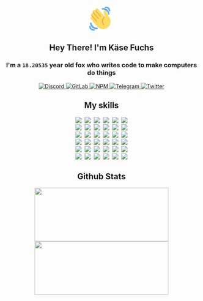 <div><p align=center><img src=./resources/images/wave.gif width=64px height=64px></p><h2 align=center>Hey There! I'm Käse Fuchs</h2><h3 align=center>I'm a <code>18.20535</code> year old fox who writes code to make computers do things</h3><p align=center><a href=https://discord.com/users/507526681125322772><img alt=Discord src="https://img.shields.io/badge/Discord-5865F2?logo=discord&logoColor=white&style=flat-square#d995729de122f15149d5d3ff98526d35"> </a><a href=https://gitlab.com/kasefuchs><img alt=GitLab src="https://img.shields.io/badge/GitLab-330F63?logo=gitlab&logoColor=white&style=flat-square#d995729de122f15149d5d3ff98526d35"> </a><a href=https://npmjs.com/~kasefuchs><img alt=NPM src="https://img.shields.io/badge/NPM-CB3837?logo=npm&logoColor=white&style=flat-square#d995729de122f15149d5d3ff98526d35"> </a><a href=https://t.me/kasefuchs><img alt=Telegram src="https://img.shields.io/badge/Telegram-2CA5E0?logo=telegram&logoColor=white&style=flat-square#d995729de122f15149d5d3ff98526d35"> </a><a href=https://twitter.com/kasefuchs><img alt=Twitter src="https://img.shields.io/badge/Twitter-1DA1F2?logo=twitter&logoColor=white&style=flat-square#d995729de122f15149d5d3ff98526d35"></a></p><h2 align=center>My skills</h2><p align=center><a href=https://aws.amazon.com/ ><picture><source srcset="https://skillicons.dev/icons?i=aws&theme=dark#d995729de122f15149d5d3ff98526d35" media="(prefers-color-scheme: dark)"><source srcset="https://skillicons.dev/icons?i=aws&theme=light#d995729de122f15149d5d3ff98526d35" media="(prefers-color-scheme: light), (prefers-color-scheme: no-preference)"><img src="https://skillicons.dev/icons?i=aws&theme=light#d995729de122f15149d5d3ff98526d35"></picture></a>&nbsp;&nbsp;<a href=https://en.wikipedia.org/wiki/Bash_(Unix_shell)><picture><source srcset="https://skillicons.dev/icons?i=bash&theme=dark#d995729de122f15149d5d3ff98526d35" media="(prefers-color-scheme: dark)"><source srcset="https://skillicons.dev/icons?i=bash&theme=light#d995729de122f15149d5d3ff98526d35" media="(prefers-color-scheme: light), (prefers-color-scheme: no-preference)"><img src="https://skillicons.dev/icons?i=bash&theme=light#d995729de122f15149d5d3ff98526d35"></picture></a>&nbsp;&nbsp;<a href=https://discord.com/developers/docs><picture><source srcset="https://skillicons.dev/icons?i=bots&theme=dark#d995729de122f15149d5d3ff98526d35" media="(prefers-color-scheme: dark)"><source srcset="https://skillicons.dev/icons?i=bots&theme=light#d995729de122f15149d5d3ff98526d35" media="(prefers-color-scheme: light), (prefers-color-scheme: no-preference)"><img src="https://skillicons.dev/icons?i=bots&theme=light#d995729de122f15149d5d3ff98526d35"></picture></a>&nbsp;&nbsp;<a href=https://www.cloudflare.com/ ><picture><source srcset="https://skillicons.dev/icons?i=cloudflare&theme=dark#d995729de122f15149d5d3ff98526d35" media="(prefers-color-scheme: dark)"><source srcset="https://skillicons.dev/icons?i=cloudflare&theme=light#d995729de122f15149d5d3ff98526d35" media="(prefers-color-scheme: light), (prefers-color-scheme: no-preference)"><img src="https://skillicons.dev/icons?i=cloudflare&theme=light#d995729de122f15149d5d3ff98526d35"></picture></a>&nbsp;&nbsp;<a href=https://en.wikipedia.org/wiki/CSS><picture><source srcset="https://skillicons.dev/icons?i=css&theme=dark#d995729de122f15149d5d3ff98526d35" media="(prefers-color-scheme: dark)"><source srcset="https://skillicons.dev/icons?i=css&theme=light#d995729de122f15149d5d3ff98526d35" media="(prefers-color-scheme: light), (prefers-color-scheme: no-preference)"><img src="https://skillicons.dev/icons?i=css&theme=light#d995729de122f15149d5d3ff98526d35"></picture></a>&nbsp;&nbsp;<a href=https://www.docker.com/ ><picture><source srcset="https://skillicons.dev/icons?i=docker&theme=dark#d995729de122f15149d5d3ff98526d35" media="(prefers-color-scheme: dark)"><source srcset="https://skillicons.dev/icons?i=docker&theme=light#d995729de122f15149d5d3ff98526d35" media="(prefers-color-scheme: light), (prefers-color-scheme: no-preference)"><img src="https://skillicons.dev/icons?i=docker&theme=light#d995729de122f15149d5d3ff98526d35"></picture></a><br><a href=https://www.electronjs.org/ ><picture><source srcset="https://skillicons.dev/icons?i=electron&theme=dark#d995729de122f15149d5d3ff98526d35" media="(prefers-color-scheme: dark)"><source srcset="https://skillicons.dev/icons?i=electron&theme=light#d995729de122f15149d5d3ff98526d35" media="(prefers-color-scheme: light), (prefers-color-scheme: no-preference)"><img src="https://skillicons.dev/icons?i=electron&theme=light#d995729de122f15149d5d3ff98526d35"></picture></a>&nbsp;&nbsp;<a href=https://expressjs.com/ ><picture><source srcset="https://skillicons.dev/icons?i=express&theme=dark#d995729de122f15149d5d3ff98526d35" media="(prefers-color-scheme: dark)"><source srcset="https://skillicons.dev/icons?i=express&theme=light#d995729de122f15149d5d3ff98526d35" media="(prefers-color-scheme: light), (prefers-color-scheme: no-preference)"><img src="https://skillicons.dev/icons?i=express&theme=light#d995729de122f15149d5d3ff98526d35"></picture></a>&nbsp;&nbsp;<a href=https://www.figma.com/ ><picture><source srcset="https://skillicons.dev/icons?i=figma&theme=dark#d995729de122f15149d5d3ff98526d35" media="(prefers-color-scheme: dark)"><source srcset="https://skillicons.dev/icons?i=figma&theme=light#d995729de122f15149d5d3ff98526d35" media="(prefers-color-scheme: light), (prefers-color-scheme: no-preference)"><img src="https://skillicons.dev/icons?i=figma&theme=light#d995729de122f15149d5d3ff98526d35"></picture></a>&nbsp;&nbsp;<a href=https://firebase.google.com/ ><picture><source srcset="https://skillicons.dev/icons?i=firebase&theme=dark#d995729de122f15149d5d3ff98526d35" media="(prefers-color-scheme: dark)"><source srcset="https://skillicons.dev/icons?i=firebase&theme=light#d995729de122f15149d5d3ff98526d35" media="(prefers-color-scheme: light), (prefers-color-scheme: no-preference)"><img src="https://skillicons.dev/icons?i=firebase&theme=light#d995729de122f15149d5d3ff98526d35"></picture></a>&nbsp;&nbsp;<a href=https://flask.palletsprojects.com/ ><picture><source srcset="https://skillicons.dev/icons?i=flask&theme=dark#d995729de122f15149d5d3ff98526d35" media="(prefers-color-scheme: dark)"><source srcset="https://skillicons.dev/icons?i=flask&theme=light#d995729de122f15149d5d3ff98526d35" media="(prefers-color-scheme: light), (prefers-color-scheme: no-preference)"><img src="https://skillicons.dev/icons?i=flask&theme=light#d995729de122f15149d5d3ff98526d35"></picture></a>&nbsp;&nbsp;<a href=https://cloud.google.com/ ><picture><source srcset="https://skillicons.dev/icons?i=gcp&theme=dark#d995729de122f15149d5d3ff98526d35" media="(prefers-color-scheme: dark)"><source srcset="https://skillicons.dev/icons?i=gcp&theme=light#d995729de122f15149d5d3ff98526d35" media="(prefers-color-scheme: light), (prefers-color-scheme: no-preference)"><img src="https://skillicons.dev/icons?i=gcp&theme=light#d995729de122f15149d5d3ff98526d35"></picture></a><br><a href=https://git-scm.com/ ><picture><source srcset="https://skillicons.dev/icons?i=git&theme=dark#d995729de122f15149d5d3ff98526d35" media="(prefers-color-scheme: dark)"><source srcset="https://skillicons.dev/icons?i=git&theme=light#d995729de122f15149d5d3ff98526d35" media="(prefers-color-scheme: light), (prefers-color-scheme: no-preference)"><img src="https://skillicons.dev/icons?i=git&theme=light#d995729de122f15149d5d3ff98526d35"></picture></a>&nbsp;&nbsp;<a href=https://github.com/ ><picture><source srcset="https://skillicons.dev/icons?i=github&theme=dark#d995729de122f15149d5d3ff98526d35" media="(prefers-color-scheme: dark)"><source srcset="https://skillicons.dev/icons?i=github&theme=light#d995729de122f15149d5d3ff98526d35" media="(prefers-color-scheme: light), (prefers-color-scheme: no-preference)"><img src="https://skillicons.dev/icons?i=github&theme=light#d995729de122f15149d5d3ff98526d35"></picture></a>&nbsp;&nbsp;<a href=https://gitlab.com/ ><picture><source srcset="https://skillicons.dev/icons?i=gitlab&theme=dark#d995729de122f15149d5d3ff98526d35" media="(prefers-color-scheme: dark)"><source srcset="https://skillicons.dev/icons?i=gitlab&theme=light#d995729de122f15149d5d3ff98526d35" media="(prefers-color-scheme: light), (prefers-color-scheme: no-preference)"><img src="https://skillicons.dev/icons?i=gitlab&theme=light#d995729de122f15149d5d3ff98526d35"></picture></a>&nbsp;&nbsp;<a href=https://www.heroku.com/ ><picture><source srcset="https://skillicons.dev/icons?i=heroku&theme=dark#d995729de122f15149d5d3ff98526d35" media="(prefers-color-scheme: dark)"><source srcset="https://skillicons.dev/icons?i=heroku&theme=light#d995729de122f15149d5d3ff98526d35" media="(prefers-color-scheme: light), (prefers-color-scheme: no-preference)"><img src="https://skillicons.dev/icons?i=heroku&theme=light#d995729de122f15149d5d3ff98526d35"></picture></a>&nbsp;&nbsp;<a href=https://en.wikipedia.org/wiki/HTML><picture><source srcset="https://skillicons.dev/icons?i=html&theme=dark#d995729de122f15149d5d3ff98526d35" media="(prefers-color-scheme: dark)"><source srcset="https://skillicons.dev/icons?i=html&theme=light#d995729de122f15149d5d3ff98526d35" media="(prefers-color-scheme: light), (prefers-color-scheme: no-preference)"><img src="https://skillicons.dev/icons?i=html&theme=light#d995729de122f15149d5d3ff98526d35"></picture></a>&nbsp;&nbsp;<a href=https://en.wikipedia.org/wiki/JavaScript><picture><source srcset="https://skillicons.dev/icons?i=js&theme=dark#d995729de122f15149d5d3ff98526d35" media="(prefers-color-scheme: dark)"><source srcset="https://skillicons.dev/icons?i=js&theme=light#d995729de122f15149d5d3ff98526d35" media="(prefers-color-scheme: light), (prefers-color-scheme: no-preference)"><img src="https://skillicons.dev/icons?i=js&theme=light#d995729de122f15149d5d3ff98526d35"></picture></a><br><a href=https://en.wikipedia.org/wiki/Linux><picture><source srcset="https://skillicons.dev/icons?i=linux&theme=dark#d995729de122f15149d5d3ff98526d35" media="(prefers-color-scheme: dark)"><source srcset="https://skillicons.dev/icons?i=linux&theme=light#d995729de122f15149d5d3ff98526d35" media="(prefers-color-scheme: light), (prefers-color-scheme: no-preference)"><img src="https://skillicons.dev/icons?i=linux&theme=light#d995729de122f15149d5d3ff98526d35"></picture></a>&nbsp;&nbsp;<a href=https://mui.com/ ><picture><source srcset="https://skillicons.dev/icons?i=materialui&theme=dark#d995729de122f15149d5d3ff98526d35" media="(prefers-color-scheme: dark)"><source srcset="https://skillicons.dev/icons?i=materialui&theme=light#d995729de122f15149d5d3ff98526d35" media="(prefers-color-scheme: light), (prefers-color-scheme: no-preference)"><img src="https://skillicons.dev/icons?i=materialui&theme=light#d995729de122f15149d5d3ff98526d35"></picture></a>&nbsp;&nbsp;<a href=https://en.wikipedia.org/wiki/Markdown><picture><source srcset="https://skillicons.dev/icons?i=md&theme=dark#d995729de122f15149d5d3ff98526d35" media="(prefers-color-scheme: dark)"><source srcset="https://skillicons.dev/icons?i=md&theme=light#d995729de122f15149d5d3ff98526d35" media="(prefers-color-scheme: light), (prefers-color-scheme: no-preference)"><img src="https://skillicons.dev/icons?i=md&theme=light#d995729de122f15149d5d3ff98526d35"></picture></a>&nbsp;&nbsp;<a href=https://www.mongodb.com/ ><picture><source srcset="https://skillicons.dev/icons?i=mongodb&theme=dark#d995729de122f15149d5d3ff98526d35" media="(prefers-color-scheme: dark)"><source srcset="https://skillicons.dev/icons?i=mongodb&theme=light#d995729de122f15149d5d3ff98526d35" media="(prefers-color-scheme: light), (prefers-color-scheme: no-preference)"><img src="https://skillicons.dev/icons?i=mongodb&theme=light#d995729de122f15149d5d3ff98526d35"></picture></a>&nbsp;&nbsp;<a href=https://www.mysql.com/ ><picture><source srcset="https://skillicons.dev/icons?i=mysql&theme=dark#d995729de122f15149d5d3ff98526d35" media="(prefers-color-scheme: dark)"><source srcset="https://skillicons.dev/icons?i=mysql&theme=light#d995729de122f15149d5d3ff98526d35" media="(prefers-color-scheme: light), (prefers-color-scheme: no-preference)"><img src="https://skillicons.dev/icons?i=mysql&theme=light#d995729de122f15149d5d3ff98526d35"></picture></a>&nbsp;&nbsp;<a href=https://nextjs.org/ ><picture><source srcset="https://skillicons.dev/icons?i=nextjs&theme=dark#d995729de122f15149d5d3ff98526d35" media="(prefers-color-scheme: dark)"><source srcset="https://skillicons.dev/icons?i=nextjs&theme=light#d995729de122f15149d5d3ff98526d35" media="(prefers-color-scheme: light), (prefers-color-scheme: no-preference)"><img src="https://skillicons.dev/icons?i=nextjs&theme=light#d995729de122f15149d5d3ff98526d35"></picture></a><br><a href=https://nodejs.org/en/ ><picture><source srcset="https://skillicons.dev/icons?i=nodejs&theme=dark#d995729de122f15149d5d3ff98526d35" media="(prefers-color-scheme: dark)"><source srcset="https://skillicons.dev/icons?i=nodejs&theme=light#d995729de122f15149d5d3ff98526d35" media="(prefers-color-scheme: light), (prefers-color-scheme: no-preference)"><img src="https://skillicons.dev/icons?i=nodejs&theme=light#d995729de122f15149d5d3ff98526d35"></picture></a>&nbsp;&nbsp;<a href=https://www.postgresql.org/ ><picture><source srcset="https://skillicons.dev/icons?i=postgres&theme=dark#d995729de122f15149d5d3ff98526d35" media="(prefers-color-scheme: dark)"><source srcset="https://skillicons.dev/icons?i=postgres&theme=light#d995729de122f15149d5d3ff98526d35" media="(prefers-color-scheme: light), (prefers-color-scheme: no-preference)"><img src="https://skillicons.dev/icons?i=postgres&theme=light#d995729de122f15149d5d3ff98526d35"></picture></a>&nbsp;&nbsp;<a href=https://learn.microsoft.com/en-us/powershell/ ><picture><source srcset="https://skillicons.dev/icons?i=powershell&theme=dark#d995729de122f15149d5d3ff98526d35" media="(prefers-color-scheme: dark)"><source srcset="https://skillicons.dev/icons?i=powershell&theme=light#d995729de122f15149d5d3ff98526d35" media="(prefers-color-scheme: light), (prefers-color-scheme: no-preference)"><img src="https://skillicons.dev/icons?i=powershell&theme=light#d995729de122f15149d5d3ff98526d35"></picture></a>&nbsp;&nbsp;<a href=https://www.python.org/ ><picture><source srcset="https://skillicons.dev/icons?i=py&theme=dark#d995729de122f15149d5d3ff98526d35" media="(prefers-color-scheme: dark)"><source srcset="https://skillicons.dev/icons?i=py&theme=light#d995729de122f15149d5d3ff98526d35" media="(prefers-color-scheme: light), (prefers-color-scheme: no-preference)"><img src="https://skillicons.dev/icons?i=py&theme=light#d995729de122f15149d5d3ff98526d35"></picture></a>&nbsp;&nbsp;<a href=https://www.raspberrypi.org/ ><picture><source srcset="https://skillicons.dev/icons?i=raspberrypi&theme=dark#d995729de122f15149d5d3ff98526d35" media="(prefers-color-scheme: dark)"><source srcset="https://skillicons.dev/icons?i=raspberrypi&theme=light#d995729de122f15149d5d3ff98526d35" media="(prefers-color-scheme: light), (prefers-color-scheme: no-preference)"><img src="https://skillicons.dev/icons?i=raspberrypi&theme=light#d995729de122f15149d5d3ff98526d35"></picture></a>&nbsp;&nbsp;<a href=https://reactjs.org/ ><picture><source srcset="https://skillicons.dev/icons?i=react&theme=dark#d995729de122f15149d5d3ff98526d35" media="(prefers-color-scheme: dark)"><source srcset="https://skillicons.dev/icons?i=react&theme=light#d995729de122f15149d5d3ff98526d35" media="(prefers-color-scheme: light), (prefers-color-scheme: no-preference)"><img src="https://skillicons.dev/icons?i=react&theme=light#d995729de122f15149d5d3ff98526d35"></picture></a><br><a href=https://redux.js.org/ ><picture><source srcset="https://skillicons.dev/icons?i=redux&theme=dark#d995729de122f15149d5d3ff98526d35" media="(prefers-color-scheme: dark)"><source srcset="https://skillicons.dev/icons?i=redux&theme=light#d995729de122f15149d5d3ff98526d35" media="(prefers-color-scheme: light), (prefers-color-scheme: no-preference)"><img src="https://skillicons.dev/icons?i=redux&theme=light#d995729de122f15149d5d3ff98526d35"></picture></a>&nbsp;&nbsp;<a href=https://en.wikipedia.org/wiki/Regular_expression><picture><source srcset="https://skillicons.dev/icons?i=regex&theme=dark#d995729de122f15149d5d3ff98526d35" media="(prefers-color-scheme: dark)"><source srcset="https://skillicons.dev/icons?i=regex&theme=light#d995729de122f15149d5d3ff98526d35" media="(prefers-color-scheme: light), (prefers-color-scheme: no-preference)"><img src="https://skillicons.dev/icons?i=regex&theme=light#d995729de122f15149d5d3ff98526d35"></picture></a>&nbsp;&nbsp;<a href=https://en.wikipedia.org/wiki/Sass_(stylesheet_language)><picture><source srcset="https://skillicons.dev/icons?i=sass&theme=dark#d995729de122f15149d5d3ff98526d35" media="(prefers-color-scheme: dark)"><source srcset="https://skillicons.dev/icons?i=sass&theme=light#d995729de122f15149d5d3ff98526d35" media="(prefers-color-scheme: light), (prefers-color-scheme: no-preference)"><img src="https://skillicons.dev/icons?i=sass&theme=light#d995729de122f15149d5d3ff98526d35"></picture></a>&nbsp;&nbsp;<a href=https://www.typescriptlang.org/ ><picture><source srcset="https://skillicons.dev/icons?i=ts&theme=dark#d995729de122f15149d5d3ff98526d35" media="(prefers-color-scheme: dark)"><source srcset="https://skillicons.dev/icons?i=ts&theme=light#d995729de122f15149d5d3ff98526d35" media="(prefers-color-scheme: light), (prefers-color-scheme: no-preference)"><img src="https://skillicons.dev/icons?i=ts&theme=light#d995729de122f15149d5d3ff98526d35"></picture></a>&nbsp;&nbsp;<a href=https://unity.com/ ><picture><source srcset="https://skillicons.dev/icons?i=unity&theme=dark#d995729de122f15149d5d3ff98526d35" media="(prefers-color-scheme: dark)"><source srcset="https://skillicons.dev/icons?i=unity&theme=light#d995729de122f15149d5d3ff98526d35" media="(prefers-color-scheme: light), (prefers-color-scheme: no-preference)"><img src="https://skillicons.dev/icons?i=unity&theme=light#d995729de122f15149d5d3ff98526d35"></picture></a>&nbsp;&nbsp;<a href=https://workers.cloudflare.com/ ><picture><source srcset="https://skillicons.dev/icons?i=workers&theme=dark#d995729de122f15149d5d3ff98526d35" media="(prefers-color-scheme: dark)"><source srcset="https://skillicons.dev/icons?i=workers&theme=light#d995729de122f15149d5d3ff98526d35" media="(prefers-color-scheme: light), (prefers-color-scheme: no-preference)"><img src="https://skillicons.dev/icons?i=workers&theme=light#d995729de122f15149d5d3ff98526d35"></picture></a><br></p><h2 align=center>Github Stats</h2><p align=center><picture><source srcset="https://github-readme-stats-kasefuchs.vercel.app/api/?count_private=true&hide_border=true&hide_rank=true&line_height=20&hide_title=true&username=Kasefuchs&theme=dark#d995729de122f15149d5d3ff98526d35" media="(prefers-color-scheme: dark)"><source srcset="https://github-readme-stats-kasefuchs.vercel.app/api/?count_private=true&hide_border=true&hide_rank=true&line_height=20&hide_title=true&username=Kasefuchs&theme=light#d995729de122f15149d5d3ff98526d35" media="(prefers-color-scheme: light), (prefers-color-scheme: no-preference)"><img align=middle width=350 height=140 src="https://github-readme-stats-kasefuchs.vercel.app/api/?count_private=true&hide_border=true&hide_rank=true&line_height=20&hide_title=true&username=Kasefuchs&theme=light#d995729de122f15149d5d3ff98526d35"></picture><picture><source srcset="https://github-readme-stats-kasefuchs.vercel.app/api/top-langs/?count_private=true&hide_border=true&layout=compact&username=Kasefuchs&theme=dark#d995729de122f15149d5d3ff98526d35" media="(prefers-color-scheme: dark)"><source srcset="https://github-readme-stats-kasefuchs.vercel.app/api/top-langs/?count_private=true&hide_border=true&layout=compact&username=Kasefuchs&theme=light#d995729de122f15149d5d3ff98526d35" media="(prefers-color-scheme: light), (prefers-color-scheme: no-preference)"><img align=middle width=350 height=140 src="https://github-readme-stats-kasefuchs.vercel.app/api/top-langs/?count_private=true&hide_border=true&layout=compact&username=Kasefuchs&theme=light#d995729de122f15149d5d3ff98526d35"></picture></p><img src="https://hit.yhype.me/github/profile?user_id=64592097#d995729de122f15149d5d3ff98526d35" alt=""></div>